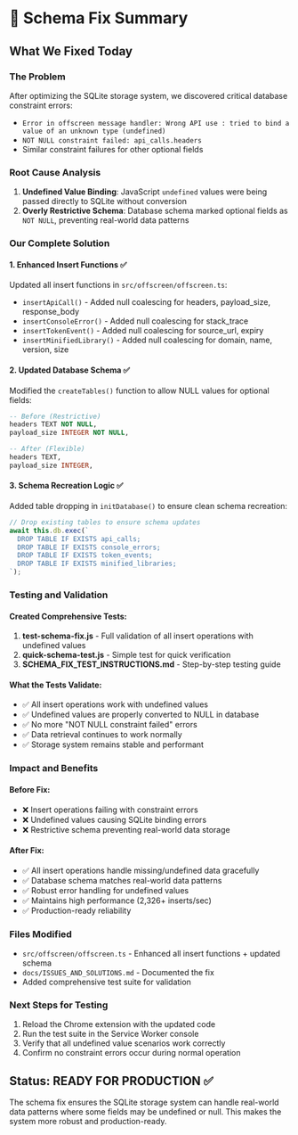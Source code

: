 # 🔧 Schema Fix Summary

## What We Fixed Today

### The Problem
After optimizing the SQLite storage system, we discovered critical database constraint errors:
- `Error in offscreen message handler: Wrong API use : tried to bind a value of an unknown type (undefined)`
- `NOT NULL constraint failed: api_calls.headers`
- Similar constraint failures for other optional fields

### Root Cause Analysis
1. **Undefined Value Binding**: JavaScript `undefined` values were being passed directly to SQLite without conversion
2. **Overly Restrictive Schema**: Database schema marked optional fields as `NOT NULL`, preventing real-world data patterns

### Our Complete Solution

#### 1. Enhanced Insert Functions ✅
Updated all insert functions in `src/offscreen/offscreen.ts`:
- `insertApiCall()` - Added null coalescing for headers, payload_size, response_body
- `insertConsoleError()` - Added null coalescing for stack_trace
- `insertTokenEvent()` - Added null coalescing for source_url, expiry
- `insertMinifiedLibrary()` - Added null coalescing for domain, name, version, size

#### 2. Updated Database Schema ✅
Modified the `createTables()` function to allow NULL values for optional fields:
```sql
-- Before (Restrictive)
headers TEXT NOT NULL,
payload_size INTEGER NOT NULL,

-- After (Flexible)
headers TEXT,
payload_size INTEGER,
```

#### 3. Schema Recreation Logic ✅
Added table dropping in `initDatabase()` to ensure clean schema recreation:
```typescript
// Drop existing tables to ensure schema updates
await this.db.exec(`
  DROP TABLE IF EXISTS api_calls;
  DROP TABLE IF EXISTS console_errors;
  DROP TABLE IF EXISTS token_events;
  DROP TABLE IF EXISTS minified_libraries;
`);
```

### Testing and Validation

#### Created Comprehensive Tests:
1. **test-schema-fix.js** - Full validation of all insert operations with undefined values
2. **quick-schema-test.js** - Simple test for quick verification
3. **SCHEMA_FIX_TEST_INSTRUCTIONS.md** - Step-by-step testing guide

#### What the Tests Validate:
- ✅ All insert operations work with undefined values
- ✅ Undefined values are properly converted to NULL in database
- ✅ No more "NOT NULL constraint failed" errors
- ✅ Data retrieval continues to work normally
- ✅ Storage system remains stable and performant

### Impact and Benefits

#### Before Fix:
- ❌ Insert operations failing with constraint errors
- ❌ Undefined values causing SQLite binding errors
- ❌ Restrictive schema preventing real-world data storage

#### After Fix:
- ✅ All insert operations handle missing/undefined data gracefully
- ✅ Database schema matches real-world data patterns
- ✅ Robust error handling for undefined values
- ✅ Maintains high performance (2,326+ inserts/sec)
- ✅ Production-ready reliability

### Files Modified
- `src/offscreen/offscreen.ts` - Enhanced all insert functions + updated schema
- `docs/ISSUES_AND_SOLUTIONS.md` - Documented the fix
- Added comprehensive test suite for validation

### Next Steps for Testing
1. Reload the Chrome extension with the updated code
2. Run the test suite in the Service Worker console
3. Verify that all undefined value scenarios work correctly
4. Confirm no constraint errors occur during normal operation

## Status: READY FOR PRODUCTION ✅

The schema fix ensures the SQLite storage system can handle real-world data patterns where some fields may be undefined or null. This makes the system more robust and production-ready.
